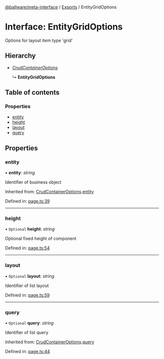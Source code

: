[@ballware/meta-interface](../README.md) / [Exports](../modules.md) / EntityGridOptions

# Interface: EntityGridOptions

Options for layout item type 'grid'

## Hierarchy

* [*CrudContainerOptions*](crudcontaineroptions.md)

  ↳ **EntityGridOptions**

## Table of contents

### Properties

- [entity](entitygridoptions.md#entity)
- [height](entitygridoptions.md#height)
- [layout](entitygridoptions.md#layout)
- [query](entitygridoptions.md#query)

## Properties

### entity

• **entity**: *string*

Identifier of business object

Inherited from: [CrudContainerOptions](crudcontaineroptions.md).[entity](crudcontaineroptions.md#entity)

Defined in: [page.ts:39](https://github.com/ballware/ballware-client/blob/37e08ea/packages/meta-interface/src/page.ts#L39)

___

### height

• `Optional` **height**: *string*

Optional fixed height of component

Defined in: [page.ts:54](https://github.com/ballware/ballware-client/blob/37e08ea/packages/meta-interface/src/page.ts#L54)

___

### layout

• `Optional` **layout**: *string*

Identifier of list layout

Defined in: [page.ts:59](https://github.com/ballware/ballware-client/blob/37e08ea/packages/meta-interface/src/page.ts#L59)

___

### query

• `Optional` **query**: *string*

Identifier of list query

Inherited from: [CrudContainerOptions](crudcontaineroptions.md).[query](crudcontaineroptions.md#query)

Defined in: [page.ts:44](https://github.com/ballware/ballware-client/blob/37e08ea/packages/meta-interface/src/page.ts#L44)

